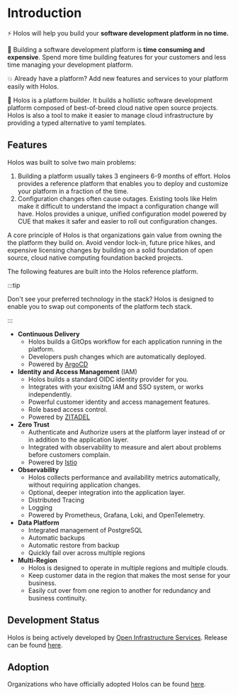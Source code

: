 # Introduction

⚡️ Holos will help you build your **software development platform in no time.**

💸 Building a software development platform is **time consuming and expensive**.  Spend more time building features for your customers and less time managing your development platform.

💥 Already have a platform?  Add new features and services to your platform easily with Holos.

🧐 Holos is a platform builder. It builds a hollistic software development platform composed of best-of-breed cloud native open source projects.  Holos is also a tool to make it easier to manage cloud infrastructure by providing a typed alternative to yaml templates.

## Features

Holos was built to solve two main problems:

 1. Building a platform usually takes 3 engineers 6-9 months of effort.  Holos provides a reference platform that enables you to deploy and customize your platform in a fraction of the time.
 2. Configuration changes often cause outages.  Existing tools like Helm make it difficult to understand the impact a configuration change will have.  Holos provides a unique, unified configuration model powered by CUE that makes it safer and easier to roll out configuration changes.

A core principle of Holos is that organizations gain value from owning the the platform they build on.  Avoid vendor lock-in, future price hikes, and expensive licensing changes by building on a solid foundation of open source, cloud native computing foundation backed projects.

The following features are built into the Holos reference platform.

:::tip

Don't see your preferred technology in the stack?  Holos is designed to enable you to swap out components of the platform tech stack.

:::

- **Continuous Delivery**
  - Holos builds a GitOps workflow for each application running in the platform.
  - Developers push changes which are automatically deployed.
  - Powered by [ArgoCD](https://argo-cd.readthedocs.io/en/stable/)
- **Identity and Access Management** (IAM)
  - Holos builds a standard OIDC identity provider for you.
  - Integrates with your exisitng IAM and SSO system, or works independently.
  - Powerful customer identity and access management features.
  - Role based access control.
  - Powered by [ZITADEL](https://zitadel.com/)
- **Zero Trust**
  - Authenticate and Authorize users at the platform layer instead of or in addition to the application layer.
  - Integrated with observability to measure and alert about problems before customers complain.
  - Powered by [Istio](https://istio.io/)
- **Observability**
  - Holos collects performance and availability metrics automatically, without requiring application changes.
  - Optional, deeper integration into the application layer.
  - Distributed Tracing
  - Logging
  - Powered by Prometheus, Grafana, Loki, and OpenTelemetry.
- **Data Platform**
  - Integrated management of PostgreSQL
  - Automatic backups
  - Automatic restore from backup
  - Quickly fail over across multiple regions
- **Multi-Region**
  - Holos is designed to operate in multiple regions and multiple clouds.
  - Keep customer data in the region that makes the most sense for your business.
  - Easily cut over from one region to another for redundancy and business continuity.

## Development Status

Holos is being actively developed by [Open Infrastructure Services](https://openinfrastructure.co).  Release can be found [here](https://github.com/holos-run/holos/releases).

## Adoption

Organizations who have officially adopted Holos can be found [here](https://github.com/holos-run/holos/blob/main/ADOPTERS.md).
